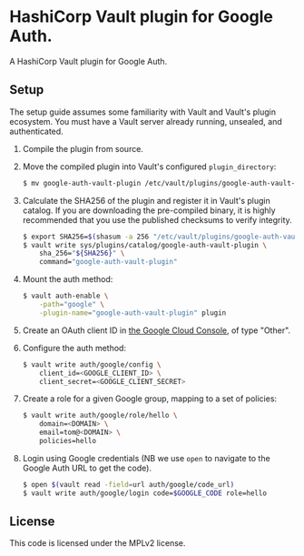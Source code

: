 # HashiCorp Vault plugin for Google Auth.

A HashiCorp Vault plugin for Google Auth.

## Setup

The setup guide assumes some familiarity with Vault and Vault's plugin
ecosystem. You must have a Vault server already running, unsealed, and
authenticated.

1. Compile the plugin from source.

2. Move the compiled plugin into Vault's configured `plugin_directory`:

   ```sh
   $ mv google-auth-vault-plugin /etc/vault/plugins/google-auth-vault-plugin
   ```

1. Calculate the SHA256 of the plugin and register it in Vault's plugin catalog.
If you are downloading the pre-compiled binary, it is highly recommended that
you use the published checksums to verify integrity.

   ```sh
   $ export SHA256=$(shasum -a 256 "/etc/vault/plugins/google-auth-vault-plugin" | cut -d' ' -f1)
   $ vault write sys/plugins/catalog/google-auth-vault-plugin \
       sha_256="${SHA256}" \
       command="google-auth-vault-plugin"
   ```

1. Mount the auth method:

   ```sh
   $ vault auth-enable \
       -path="google" \
       -plugin-name="google-auth-vault-plugin" plugin
   ```

1. Create an OAuth client ID in [the Google Cloud Console](https://console.cloud.google.com/apis/credentials), of type "Other".

1. Configure the auth method:

   ```sh
   $ vault write auth/google/config \
       client_id=<GOOGLE_CLIENT_ID> \
       client_secret=<GOOGLE_CLIENT_SECRET>
   ```

1. Create a role for a given Google group, mapping to a set of policies:

   ```sh
   $ vault write auth/google/role/hello \
       domain=<DOMAIN> \
       email=tom@<DOMAIN> \
       policies=hello
   ```

1. Login using Google credentials (NB we use `open` to navigate to the Google Auth URL to get the code).

   ```sh
   $ open $(vault read -field=url auth/google/code_url)
   $ vault write auth/google/login code=$GOOGLE_CODE role=hello
   ```

## License

This code is licensed under the MPLv2 license.

